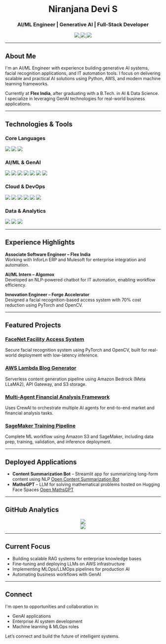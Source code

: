 <h1 align="center">Niranjana Devi S</h1>
<h3 align="center">AI/ML Engineer | Generative AI | Full-Stack Developer</h3>

<div align="center">
  <a href="mailto:niranju1433@gmail.com">
    <img src="https://img.shields.io/badge/Email-niranju1433%40gmail.com-EA4335?style=for-the-badge&logo=gmail&logoColor=white" />
  </a>
  <a href="https://www.linkedin.com/in/niranjana-devi-s-92191a200/">
    <img src="https://img.shields.io/badge/LinkedIn-Connect-0A66C2?style=for-the-badge&logo=linkedin&logoColor=white" />
  </a>
  <a href="niranjana_devi_resume.pdf" download>
    <img src="https://img.shields.io/badge/Resume-Download%20PDF-2ECC71?style=for-the-badge&logo=adobeacrobatreader&logoColor=white" />
  </a>
</div>

---

## About Me

I'm an AI/ML Engineer with experience building generative AI systems, facial recognition applications, and IT automation tools. I focus on delivering scalable and practical AI solutions using Python, AWS, and modern machine learning frameworks.

Currently at **Flex India**, after graduating with a B.Tech. in AI & Data Science. I specialize in leveraging GenAI technologies for real-world business applications.

---

## Technologies & Tools

### Core Languages
<img src="https://img.shields.io/badge/Python-3776AB?style=flat&logo=python&logoColor=white" />
<img src="https://img.shields.io/badge/C++-00599C?style=flat&logo=c%2B%2B&logoColor=white" />
<img src="https://img.shields.io/badge/SQL-4479A1?style=flat&logo=postgresql&logoColor=white" />

### AI/ML & GenAI
<img src="https://img.shields.io/badge/TensorFlow-FF6F00?style=flat&logo=tensorflow&logoColor=white" />
<img src="https://img.shields.io/badge/HuggingFace-FFD21F?style=flat&logo=huggingface&logoColor=black" />
<img src="https://img.shields.io/badge/LangChain-4B0082?style=flat" />
<img src="https://img.shields.io/badge/RAG-Informational?style=flat" />
<img src="https://img.shields.io/badge/MLflow-0194E2?style=flat" />
<img src="https://img.shields.io/badge/SageMaker-232F3E?style=flat&logo=amazonaws&logoColor=white" />
<img src="https://img.shields.io/badge/Streamlit-FF4B4B?style=flat&logo=streamlit&logoColor=white" />

### Cloud & DevOps
<img src="https://img.shields.io/badge/AWS-232F3E?style=flat&logo=amazonaws&logoColor=white" />
<img src="https://img.shields.io/badge/Flask-000000?style=flat&logo=flask&logoColor=white" />
<img src="https://img.shields.io/badge/MuleSoft-0075A8?style=flat" />
<img src="https://img.shields.io/badge/Git-F05032?style=flat&logo=git&logoColor=white" />
<img src="https://img.shields.io/badge/Linux-FCC624?style=flat&logo=linux&logoColor=black" />
<img src="https://img.shields.io/badge/Postman-FF6C37?style=flat&logo=postman&logoColor=white" />

### Data & Analytics
<img src="https://img.shields.io/badge/PowerBI-F2C811?style=flat&logo=powerbi&logoColor=black" />
<img src="https://img.shields.io/badge/R-276DC3?style=flat&logo=r&logoColor=white" />
<img src="https://img.shields.io/badge/MATLAB-0076A8?style=flat" />

---

## Experience Highlights

**Associate Software Engineer – Flex India**  
Working with InforLn ERP and Mulesoft for enterprise integration and automation.

**AI/ML Intern – Algomox**  
Developed an NLP-powered chatbot for IT automation, enabling workflow efficiency.

**Innovation Engineer – Forge Accelerator**  
Designed a facial recognition-based access system with 70% cost reduction using PyTorch and OpenCV.

---

## Featured Projects

### [FaceNet Facility Access System](https://github.com/niranjana14/Facial_Recognition)
Secure facial recognition system using PyTorch and OpenCV, built for real-world deployment with low-latency inference.

### [AWS Lambda Blog Generator](https://github.com/niranjana14/Blog-Generation-with-Bedrock)
Serverless content generation pipeline using Amazon Bedrock (Meta LLaMA2), API Gateway, and S3 storage.

### [Multi-Agent Financial Analysis Framework](https://github.com/niranjana14/Multiagent-with-crewAI)
Uses CrewAI to orchestrate multiple AI agents for end-to-end market and financial analysis tasks.

### [SageMaker Training Pipeline](https://github.com/niranjana14/ML-Project-With-AWS-Sagemaker)
Complete ML workflow using Amazon S3 and SageMaker, including data prep, training, validation, and inference deployment.

---

## Deployed Applications

- **Content Summarization Bot** – Streamlit app for summarizing long-form content using NLP
  [Open Content Summarization Bot](https://content-summarization-bot-skkqzqfbwbsfup8qnyipcv.streamlit.app/)
- **MathsGPT** – LLM for solving mathematical problems hosted on Hugging Face Spaces
  [Open MathsGPT](https://huggingface.co/spaces/Niranjanadevis/MathsGpt)
---

## GitHub Analytics

<p align="center">
  <img src="https://github-readme-stats.vercel.app/api?username=niranjana14&show_icons=true&theme=default" />
  <br />
  <img src="https://github-readme-streak-stats.herokuapp.com/?user=niranjana14&theme=default" />
</p>

---

## Current Focus

- Building scalable RAG systems for enterprise knowledge bases  
- Fine-tuning and deploying LLMs on AWS infrastructure  
- Implementing MLOps/LLMOps pipelines for production AI  
- Automating business workflows with GenAI

---

## Connect

I'm open to opportunities and collaboration in:

- GenAI applications  
- Enterprise AI system development  
- Machine learning & MLOps roles

Let’s connect and build the future of intelligent systems.
